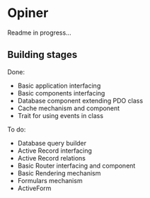 Opiner
======

Readme in progress...

Building stages
---------------

Done:

- Basic application interfacing
- Basic components interfacing
- Database component extending PDO class
- Cache mechanism and component
- Trait for using events in class

To do:

- Database query builder
- Active Record interfacing
- Active Record relations
- Basic Router interfacing and component
- Basic Rendering mechanism
- Formulars mechanism
- ActiveForm